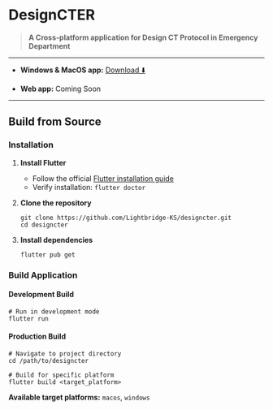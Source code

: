 # DesignCTER

> **A Cross-platform application for Design CT Protocol in Emergency Department**

---

- **Windows & MacOS app:** [Download ⬇️](https://github.com/Lightbridge-KS/designcter/releases)

- **Web app:** Coming Soon

---


## Build from Source

### Installation

1. **Install Flutter**
   - Follow the official [Flutter installation guide](https://docs.flutter.dev/get-started/install)
   - Verify installation: `flutter doctor`

2. **Clone the repository**
   ```shell
   git clone https://github.com/Lightbridge-KS/designcter.git
   cd designcter
   ```

3. **Install dependencies**
   ```shell
   flutter pub get
   ```

### Build Application

#### Development Build

```shell
# Run in development mode
flutter run
```

#### Production Build

```shell
# Navigate to project directory
cd /path/to/designcter

# Build for specific platform
flutter build <target_platform>
```

**Available target platforms:** `macos`, `windows`

